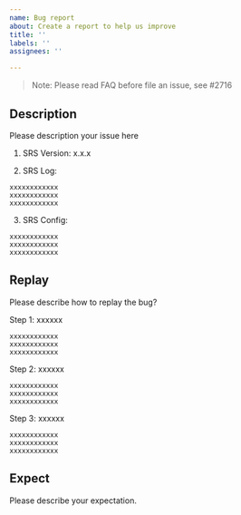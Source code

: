 ```yaml
---
name: Bug report
about: Create a report to help us improve
title: ''
labels: ''
assignees: ''

---
```


> Note: Please read FAQ before file an issue, see #2716

## Description

Please description your issue here

1. SRS Version: x.x.x

2. SRS Log:

```
xxxxxxxxxxxx
xxxxxxxxxxxx
xxxxxxxxxxxx
```

3. SRS Config:

```
xxxxxxxxxxxx
xxxxxxxxxxxx
xxxxxxxxxxxx
```

## Replay

Please describe how to replay the bug?

Step 1: xxxxxx

```
xxxxxxxxxxxx
xxxxxxxxxxxx
xxxxxxxxxxxx
```

Step 2: xxxxxx

```
xxxxxxxxxxxx
xxxxxxxxxxxx
xxxxxxxxxxxx
```

Step 3: xxxxxx

```
xxxxxxxxxxxx
xxxxxxxxxxxx
xxxxxxxxxxxx
```

## Expect

Please describe your expectation.

